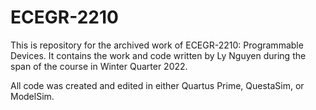 # ECEGR-2210
 
This is repository for the archived work of ECEGR-2210: Programmable Devices. It contains the work and code written by Ly Nguyen during the span of the course in Winter Quarter 2022. 

All code was created and edited in either Quartus Prime, QuestaSim, or ModelSim.
